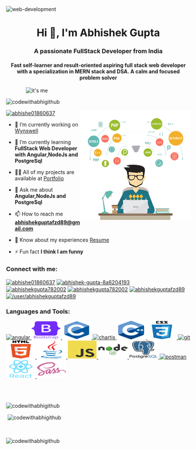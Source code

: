 <img src="https://propulsive.in/assets/img/service-icon/development-process.gif" alt="web-development" />
<h1 align="center">Hi 👋, I'm Abhishek Gupta</h1>
<h3 align="center">A passionate FullStack Developer from India</h3>
<h4 align="center">Fast self-learner and result-oriented aspiring full stack web developer with a specialization in MERN stack and DSA. A calm and focused problem solver</h4>
<img align="right" width="450" src="https://seotactica.com/wp-content/uploads/2020/03/expert-developers.gif" alt="it's me" />
<br/>
<p align="left"> <img src="https://komarev.com/ghpvc/?username=codewithabhigithub&label=Profile%20views&color=0e75b6&style=flat" alt="codewithabhigithub" /> </p>
<img width="300px" align="right" src="pngwing.com.png">
<p align="left"> <a href="https://twitter.com/abhishe01860637" target="blank"><img src="https://img.shields.io/twitter/follow/abhishe01860637?logo=twitter&style=for-the-badge" alt="abhishe01860637" /></a> </p>

- 🔭 I’m currently working on [Wynswell](https://wynswell.com/)

- 🌱 I’m currently learning **FullStack Web Developer with Angular,NodeJs and PostgreSql**

- 👨‍💻 All of my projects are available at [Portfolio](https://codewithabhi.online/)

- 💬 Ask me about **Angular,NodeJs and PostgreSql**

- 📫 How to reach me **abhishekguptafzd89@gmail.com**

- 📄 Know about my experiences [Resume](https://drive.google.com/file/d/1me08-4botVHw09ZHYtlJOj7UdcABGmXK/view?usp=sharing)

- ⚡ Fun fact **I think I am funny**

<h3 align="left">Connect with me:</h3>
<p align="left">
<a href="https://twitter.com/abhishe01860637" target="blank"><img align="center" src="https://raw.githubusercontent.com/rahuldkjain/github-profile-readme-generator/master/src/images/icons/Social/twitter.svg" alt="abhishe01860637" height="30" width="80" /></a>
<a href="https://linkedin.com/in/abhishek-gupta-8a6204193" target="blank"><img align="center" src="https://raw.githubusercontent.com/rahuldkjain/github-profile-readme-generator/master/src/images/icons/Social/linked-in-alt.svg" alt="abhishek-gupta-8a6204193" height="30" width="80" /></a>
<a href="https://fb.com/abhishekgupta782002" target="blank"><img align="center" src="https://raw.githubusercontent.com/rahuldkjain/github-profile-readme-generator/master/src/images/icons/Social/facebook.svg" alt="abhishekgupta782002" height="30" width="80" /></a>
<a href="https://instagram.com/abhishekgupta782002" target="blank"><img align="center" src="https://raw.githubusercontent.com/rahuldkjain/github-profile-readme-generator/master/src/images/icons/Social/instagram.svg" alt="abhishekgupta782002" height="30" width="80" /></a>
<a href="https://www.leetcode.com/abhishekguptafzd89" target="blank"><img align="center" src="https://raw.githubusercontent.com/rahuldkjain/github-profile-readme-generator/master/src/images/icons/Social/leet-code.svg" alt="abhishekguptafzd89" height="30" width="80" /></a>
<a href="https://auth.geeksforgeeks.org/user//user/abhishekguptafzd89" target="blank"><img align="center" src="https://raw.githubusercontent.com/rahuldkjain/github-profile-readme-generator/master/src/images/icons/Social/geeks-for-geeks.svg" alt="/user/abhishekguptafzd89" height="30" width="80" /></a>
</p>

<h3 align="left">Languages and Tools:</h3>
<p align="left"> <a href="https://angular.io" target="_blank" rel="noreferrer"> 
<img src="https://angular.io/assets/images/logos/angular/angular.svg" alt="angular" width="80" height="50"/> </a> <a href="https://getbootstrap.com" target="_blank" rel="noreferrer"> 
<img src="https://raw.githubusercontent.com/devicons/devicon/master/icons/bootstrap/bootstrap-plain-wordmark.svg" alt="bootstrap" width="80" height="50"/> </a> <a href="https://www.cprogramming.com/" target="_blank" rel="noreferrer"> 
<img src="https://raw.githubusercontent.com/devicons/devicon/master/icons/c/c-original.svg" alt="c" width="80" height="50"/> </a> <a href="https://www.chartjs.org" target="_blank" rel="noreferrer"> 
<img src="https://www.chartjs.org/media/logo-title.svg" alt="chartjs" width="80" height="50"/> </a> <a href="https://www.w3schools.com/cpp/" target="_blank" rel="noreferrer"> 
<img src="https://raw.githubusercontent.com/devicons/devicon/master/icons/cplusplus/cplusplus-original.svg" alt="cplusplus" width="80" height="50"/> </a> <a href="https://www.w3schools.com/css/" target="_blank" rel="noreferrer"> 
<img src="https://raw.githubusercontent.com/devicons/devicon/master/icons/css3/css3-original-wordmark.svg" alt="css3" width="80" height="50"/> </a> <a href="https://git-scm.com/" target="_blank" rel="noreferrer"> <img src="https://www.vectorlogo.zone/logos/git-scm/git-scm-icon.svg" alt="git" width="80" height="50"/> </a> <a href="https://www.w3.org/html/" target="_blank" rel="noreferrer"> 
<img src="https://raw.githubusercontent.com/devicons/devicon/master/icons/html5/html5-original-wordmark.svg" alt="html5" width="80" height="50"/> </a> <a href="https://www.java.com" target="_blank" rel="noreferrer"> <img src="https://raw.githubusercontent.com/devicons/devicon/master/icons/java/java-original.svg" alt="java" width="80" height="50"/> </a> <a href="https://developer.mozilla.org/en-US/docs/Web/JavaScript" target="_blank" rel="noreferrer"> <img src="https://raw.githubusercontent.com/devicons/devicon/master/icons/javascript/javascript-original.svg" alt="javascript" width="80" height="50"/> </a> <a href="https://nodejs.org" target="_blank" rel="noreferrer"> <img src="https://raw.githubusercontent.com/devicons/devicon/master/icons/nodejs/nodejs-original-wordmark.svg" alt="nodejs" width="80" height="50"/> </a> <a href="https://www.postgresql.org" target="_blank" rel="noreferrer"> <img src="https://raw.githubusercontent.com/devicons/devicon/master/icons/postgresql/postgresql-original-wordmark.svg" alt="postgresql" width="80" height="50"/> </a> <a href="https://postman.com" target="_blank" rel="noreferrer"> <img src="https://www.vectorlogo.zone/logos/getpostman/getpostman-icon.svg" alt="postman" width="70" height="50"/> </a> <a href="https://reactjs.org/" target="_blank" rel="noreferrer"> <img src="https://raw.githubusercontent.com/devicons/devicon/master/icons/react/react-original-wordmark.svg" alt="react" width="80" height="50"/> </a> <a href="https://sass-lang.com" target="_blank" rel="noreferrer"> <img src="https://raw.githubusercontent.com/devicons/devicon/master/icons/sass/sass-original.svg" alt="sass" width="80" height="50"/> </a> </p>
<br/><br/>
<p><img align="center" width="1500px" height="180px" src="https://github-readme-stats.vercel.app/api/top-langs?username=codewithabhigithub&show_icons=true&locale=en&layout=compact" alt="codewithabhigithub" /></p>

<p>&nbsp;<img align="center" width="1500px" height="180px" src="https://github-readme-stats.vercel.app/api?username=codewithabhigithub&show_icons=true&locale=en" alt="codewithabhigithub" /></p>
<br/>
<p><img align="center" width="1500px" height="180px" src="https://github-readme-streak-stats.herokuapp.com/?user=codewithabhigithub&" alt="codewithabhigithub" /></p>
